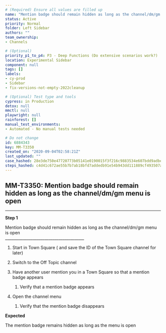 ```yaml
---
# (Required) Ensure all values are filled up
name: "Mention badge should remain hidden as long as the channel/dm/gm menu is open"
status: Active
priority: Normal
folder: Left Sidebar
authors: ""
team_ownership: 
- Channels

# (Optional)
priority_p1_to_p4: P3 - Deep Functions (Do extensive scenarios work?)
location: Experimental Sidebar
component: null
tags: []
labels: 
- cy-prod
- Sidebar
- fix-versions-not-empty-2022cleanup

# (Optional) Test type and tools
cypress: in Production
detox: null
mmctl: null
playwright: null
rainforest: []
manual_test_environments: 
- Automated - No manual tests needed

# Do not change
id: 6884343
key: MM-T3350
created_on: "2020-09-04T02:58:21Z"
last_updated: ""
case_hashed: 28e3de750e47720773b05141e0190015f3f216c9883534e607bdd9adbe0befa8f51f46fc2cf9937f5e16601d335f3519
steps_hashed: c4d41c672ae55b7b7ab18bfd7addedb91e54b943dd111889cf493507ab7fc09d6a8d2f2f7ddae4a115a6e5ec95f06f29
---
```


<!-- (Auto-generated) Based on frontmatter's "key" and "name" -->

## MM-T3350: Mention badge should remain hidden as long as the channel/dm/gm menu is open

---

**Step 1**

Mention badge should remain hidden as long as the channel/dm/gm menu is open\
\_\_\_\_\_\_\_\_\_\_\_\_\_\_\_\_\_\_\_\_\_\_\_\_\_\_\_\_\_\_\_\_\_\_\_\_\_\_\_\_

1. Start in Town Square ( and save the ID of the Town Square channel for later)

2. Switch to the Off Topic channel

3. Have another user mention you in a Town Square so that a mention badge appears

   1. Verify that a mention badge appears

4. Open the channel menu

   1. Verify that the mention badge disappears

**Expected**

The mention badge remains hidden as long as the menu is open
